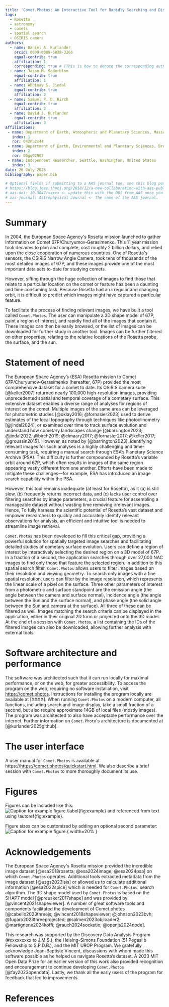```yaml
---
title: 'Comet.Photos: An Interactive Tool for Rapidly Searching and Displaying Rosetta Mission Images by Spatial Location and Other Properties'
tags:
  - Rosetta
  - astronomy
  - comets
  - spatial search
  - OSIRIS camera
authors:
  - name: Daniel A. Kurlander
    orcid: 0009-0009-6828-3266
    equal-contrib: true
    affiliation: 1
    corresponding: true # (This is how to denote the corresponding author)
  - name: Jason M. Soderblom
    equal-contrib: true
    affiliation: 1
  - name: Abhinav S. Jindal
    equal-contrib: true
    affiliation: 2
  - name: Samuel P. D. Birch
    equal-contrib: true
    affiliation: 2
  - name: David J. Kurlander
    equal-contrib: true
    affiliation: 3
affiliations:
 - name: Department of Earth, Atmospheric and Planetary Sciences, Massachusetts Institute of Technology, United States
   index: 1
   ror: 042nb2s44
 - name: Department of Earth, Environmental and Planetary Sciences, Brown University, United States
   index: 2
   ror: 05gq02987
 - name: Independent Researcher, Seattle, Washington, United States
   index: 3
date: 26 July 2025
bibliography: paper.bib

# Optional fields if submitting to a AAS journal too, see this blog post:
# https://blog.joss.theoj.org/2018/12/a-new-collaboration-with-aas-publishing
# aas-doi: 10.3847/xxxxx <- update this with the DOI from AAS once you know it.
# aas-journal: Astrophysical Journal <- The name of the AAS journal.
---
```


# Summary

In 2004, the European Space Agency's Rosetta mission launched to gather information on Comet 67P/Churyumov-Gerasimenko. This 11 year mission took decades to plan and complete, cost roughly 2 billion dollars, and relied upon the close cooperation of numerous countries. One of Rosetta's sensors, the OSIRIS Narrow Angle Camera, took tens of thousands of the most detailed images of 67P, and these images provide one of the most important data sets to-date for studying comets.

However, sifting through the huge collection of images to find those that relate to a particular location on the comet or feature has been a daunting and time consuming task. Because Rosetta had an irregular and changing orbit, it is difficult to predict which images might have captured a particular feature.

To facilitate the process of finding relevant images, we have built a tool called `Comet.Photos`. The user can manipulate a 3D shape model of 67P, paint a region of interest, and rapidly find all of the images that contain it. These images can then be easily browsed, or the list of images can be downloaded for further study in another tool. Images can be further filtered on other properties, relating to the relative locations of the Rosetta probe, the surface, and the sun.

# Statement of need

The European Space Agency’s (ESA) Rosetta mission to Comet 67P/Churyumov-Gerasimenko (hereafter, 67P) provided the most comprehensive dataset for a comet to date. Its OSIRIS camera suite [@keller2007] returned nearly 100,000 high-resolution images, providing unprecedented spatial and temporal coverage of a cometary surface. This extensive dataset enables a diverse range of analyses for regions of interest on the comet. Multiple images of the same area can be leveraged for photometric studies [@oklay2016; @fornasier2023] used to derive estimates of the local topography through techniques like photoclinometry [@jindal2024], or examined over time to track surface evolution and understand how cometary landscapes change [@barrington2023; @jindal2022; @birch2019; @elmaary2017; @fornasier2017; @keller2017; @groussin2015]. However, as noted by [@barrington2023], identifying relevant images for such analyses is a highly challenging and time-consuming task, requiring a manual search through ESA’s Planetary Science Archive (PSA). This difficulty is further compounded by Rosetta’s variable orbit around 67P, which often results in images of the same region appearing vastly different from one another. Efforts have been made to mitigate these challenges—for example, ESA has introduced an image search capability within the PSA. 

However, this tool remains inadequate (at least for Rosetta), as it (a) is still slow, (b) frequently returns incorrect data, and (c) lacks user control over filtering searches by image parameters, a crucial feature for assembling a manageable dataset without wasting time removing irrelevant images. Hence, To fully harness the scientific potential of Rosetta’s vast dataset and empower researchers to quickly and accurately identify relevant observations for analysis, an efficient and intuitive tool is needed to streamline image retrieval. 

`Comet.Photos` has been developed to fill this critical gap, providing a powerful solution for spatially targeted image searches and facilitating detailed studies of cometary surface evolution. Users can define a region of interest by interactively selecting the desired region on a 3D model of 67P. In a fraction of a second, the application searches through over 27,000 NAC images to find only those that feature the selected region. In addition to this spatial search filter, `Comet.Photos` allows users to filter images based on their resolution and viewing geometry. To search only images with a fine spatial resolution, users can filter by the image resolution, which represents the linear scale of a pixel on the surface. Three other parameters of interest from a photometric and surface standpoint are the emission angle (the angle between the camera and surface normal), incidence angle (the angle between the Sun and the surface normal), and phase angle (the solid angle between the Sun and camera at the surface). All three of these can be filtered as well. Images matching the search criteria can be displayed in the application, either in their original 2D form or projected onto the 3D model. At the end of a session with `Comet.Photos`, a list containing the IDs of the filtered images can also be downloaded, allowing further analysis with external tools.


# Software architecture and performance

The software was architected such that it can run locally for maximal performance, or on the web, for greater accessibility. To access the program on the web, requiring no software installation, visit https://comet.photos. Instructions for installing the program locally are available at [XXXX]. When running `Comet.Photos` on a modern computer, all functions, including search and image display, take a small fraction of a second, but also require approximate 14GB of local files (mostly images). The program was architected to also have acceptable performance over the internet. Further information on `Comet.Photo`'s architecture is documented at [@kurlander2025github].

# The user interface

A user manual for `Comet.Photos` is available at https://https://comet.photos/quickstart.html. We also describe a brief session with `Comet.Photos` to more thoroughly document its use. 


# Figures

Figures can be included like this:
![Caption for example figure.\label{fig:example}](figure.png)
and referenced from text using \autoref{fig:example}.

Figure sizes can be customized by adding an optional second parameter:
![Caption for example figure.](figure.png){ width=20% }

# Acknowledgements

The European Space Agency's Rosetta mission provided the incredible image dataset [@esa2018rosetta; @esa2024image; @esa2024psa] on which `Comet.Photos` operates. Additional tools extracted metadata from the image dataset [@usgs2023isis] or allowed us to calculate additional information [@esa2022spice] which is needed for `Comet.Photos`' search algorithm. The 3D shape model used by `Comet.Photos` is based on the SHAP7 model [@preusker2017shape] and was provided by [@vincent2021shapeviewer]. A number of great software tools and components facilitated the development of Comet.photos [@cabello2023threejs; @vincent2018shapeviewer;  @johnson2023bvh; @fugaro2023threeprojected; @salmen2023objloader2; @martignene2024koffi; @rauch2024socketio; @openjs2024node].
 
This research was supported by the Discovery Data Analysis Program (#xxxxxxxxx to J.M.S.), the Heising-Simons Foundation (51 Pegasi b Fellowship to S.P.D.B.), and the MIT UROP Program. We gratefully acknowledge Jean-Baptiste Vincent, discussions with whom made this software possible as he helped us navigate Rosetta’s dataset. A 2023 MIT Open Data Prize for an earlier version of this work also provided recognition and encouragement to continue developing `Comet.Photos` [@fay2023opendata]. Lastly, we thank all the early users of the program for feedback that led to improvements.  


# References